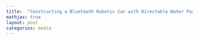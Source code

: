 ```yaml
---
title:  "Constructing a Bluetooth Robotic Car with Directable Water Pump System"
mathjax: true
layout: post
categories: media
---
```

